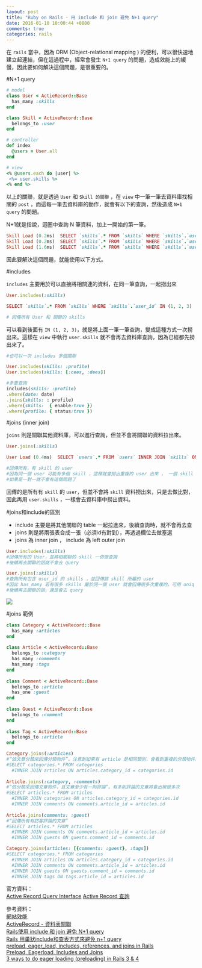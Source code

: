 ```yaml
---
layout: post
title: "Ruby on Rails - 用 include 和 join 避免 N+1 query"
date: 2016-01-10 10:00:44 +0800
comments: true
categories: rails
---
```


在 `rails` 當中，因為 ORM (Object-relational mapping ) 的便利，可以很快速地建立起連結，但在這過程中，經常會發生 `N+1 query` 的問題，造成效能上的緩慢，因此要如何解決這個問題，是很重要的。

<!--more-->

#N+1 query

```ruby
# model
class User < ActieRecord::Base
  has_many :skills
end

class Skill < ActiveRecord::Base
  belongs_to :user
end

# controller
def index
  @users = User.all
end

# view
<% @users.each do |user| %>
 <%= user.skills %>
<% end %>
```

以上的關聯，就是透過 `User` 和 `Skill 的關聯` ，在 `view` 中一筆一筆去資料庫找相關的 `post` ，而這每一筆去資料庫的動作，就會有以下的查詢，然後造成 `N+1 query` 的問題。

N+1就是指說，迴圈中查詢 N 筆資料，加上一開始的第一筆。

```ruby
Skill Load (0.2ms)  SELECT `skills`.* FROM `skills` WHERE `skills`.`user_id` = 1
Skill Load (0.2ms)  SELECT `skills`.* FROM `skills` WHERE `skills`.`user_id` = 2
Skill Load (1.6ms)  SELECT `skills`.* FROM `skills` WHERE `skills`.`user_id` = 3
```

因此要解決這個問題，就能使用以下方式。

#includes

`includes` 主要用於可以直接將相關連的資料，在同一筆查詢，一起撈出來

```ruby
User.includes(:skills)

SELECT `skills`.* FROM `skills` WHERE `skills`.`user_id` IN (1, 2, 3)

# 回傳所有 User 和 關聯的 skills
```
可以看到後面有 `IN (1, 2, 3)`，就是將上面一筆一筆查詢，變成這種方式一次撈出來。這樣在 `view` 中執行 `user.skills` 就不會再去資料庫查詢，因為已經都先撈出來了。

```ruby
#也可以一次 includes 多個關聯

User.includes(skills: :profile)
User.includes(skills: [:cees, :dees])

#多重查詢
includes(skills: :profile)
.where(date: date)
.joins(skills: : profile)
.where(skills:  { enable:true })
.where(profile: { status:true })
```

#joins (inner join)

`joins` 則是關聯其他資料庫，可以進行查詢，但並不會將關聯的資料拉出來。

```ruby
User.joins(:skills)

User Load (0.4ms)  SELECT `users`.* FROM `users` INNER JOIN `skills` ON `skills`.`user_id` = `users`.`id`

#回傳所有，有 skill 的 user
#因為同一個 user 可能有多個 skill ，這樣就會撈出重複的 user 出來 ， 一個 skill 一個 user，因此可以用 .uniq 來去除重複的資料。
#如果是一對一就不會有這個問題了
```
回傳的是所有有 `skill` 的 `user`，但並不會將 `skill` 資料撈出來，只是去做比對，因此再用 `user.skills` ，一樣會去資料庫中撈出資料。

#joins和include的區別

* include 主要是將其他關聯的 table 一起拉進來，後續查詢時，就不會再去查
* joins 則是將兩張表合成一張（必須id有對到），再透過欄位去做塞選
* joins 為 inner join ， include 為 left outer join

```ruby
User.includes(:skills)
#回傳所有的 User，並將相關聯的 skill 一併做查詢
#後續再去關聯的話就不會去 query

User.joins(:skills)
#查詢所有包含 user_id 的 skills ，並回傳該 skill 所屬的 user
#因此 has_many 若有很多 skills 屬於同一個 user 就會回傳很多次重複的，可用 uniq 去掉，belong_to & has_one 則不會
#後續再去關聯的話，還是會去 query
```

![](http://www.codeproject.com/KB/database/Visual_SQL_Joins/Visual_SQL_JOINS_orig.jpg)

#joins 範例
```ruby
class Category < ActiveRecord::Base
  has_many :articles
end
 
class Article < ActiveRecord::Base
  belongs_to :category
  has_many :comments
  has_many :tags
end
 
class Comment < ActiveRecord::Base
  belongs_to :article
  has_one :guest
end
 
class Guest < ActiveRecord::Base
  belongs_to :comment
end
 
class Tag < ActiveRecord::Base
  belongs_to :article
end
```

```ruby
Category.joins(:articles)
#“依文章分類來回傳分類物件”。注意到如果有 article 是相同類別，會看到重複的分類物件。若要去掉重複結果，可以使用 Category.joins(:articles).uniq。
#SELECT categories.* FROM categories
  #INNER JOIN articles ON articles.category_id = categories.id
  
Article.joins(:category, :comments)
#“依分類來回傳文章物件，且文章至少有一則評論”。有多則評論的文章將會出現很多次
#SELECT articles.* FROM articles
  #INNER JOIN categories ON articles.category_id = categories.id
  #INNER JOIN comments ON comments.article_id = articles.id
  
Article.joins(comments: :guest)
#“回傳所有有訪客評論的文章”
#SELECT articles.* FROM articles
  #INNER JOIN comments ON comments.article_id = articles.id
  #INNER JOIN guests ON guests.comment_id = comments.id

Category.joins(articles: [{comments: :guest}, :tags])
#SELECT categories.* FROM categories
  #INNER JOIN articles ON articles.category_id = categories.id
  #INNER JOIN comments ON comments.article_id = articles.id
  #INNER JOIN guests ON guests.comment_id = comments.id
  #INNER JOIN tags ON tags.article_id = articles.id
```

官方資料：  
[Active Record Query Interface](http://guides.rubyonrails.org/active_record_querying.html)
[Active Record 查詢](http://rails.ruby.tw/active_record_querying.html)

參考資料：  
[網站效能](https://ihower.tw/rails4/performance.html)  
[ActiveRecord - 資料表關聯](https://ihower.tw/rails4/activerecord-relationships.html)  
[Rails使用 include 和 join 避免 N+1 query](http://motion-express.com/blog/20141028-rails-include-join-avoid-n-1-query)  
[Rails 用巢狀include和查表方式來避免 n+1 query](http://motion-express.com/blog/rails-advanced-query)  
[preload, eager_load, includes, references, and joins in Rails](http://blog.ifyouseewendy.com/blog/2015/11/11/preload-eager_load-includes-references-joins/)  
[Preload, Eagerload, Includes and Joins](http://blog.bigbinary.com/2013/07/01/preload-vs-eager-load-vs-joins-vs-includes.html)  
[3 ways to do eager loading (preloading) in Rails 3 & 4](http://blog.arkency.com/2013/12/rails4-preloading/)